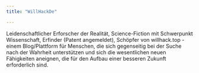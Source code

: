 ```yaml
---
title: "WillHackDe"

---
```

Leidenschaftlicher Erforscher der Realität, Science-Fiction mit Schwerpunkt Wissenschaft, Erfinder (Patent angemeldet), Schöpfer von willhack.top - einem Blog/Plattform für Menschen, die sich gegenseitig bei der Suche nach der Wahrheit unterstützen und sich die wesentlichen neuen Fähigkeiten aneignen, die für den Aufbau einer besseren Zukunft erforderlich sind.
